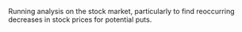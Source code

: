 Running analysis on the stock market, particularly to find reoccurring decreases in stock prices for potential puts.